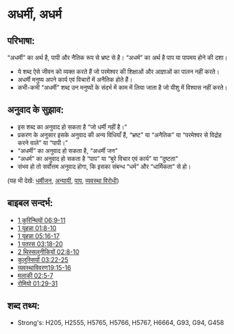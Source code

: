 # अधर्मी, अधर्म #

## परिभाषा: ##

“अधर्मी” का अर्थ है, पापी और नैतिक रूप से भ्रष्ट से है। “अधर्म” का अर्थ है पाप या पापमय होने की दशा।

* ये शब्द ऐसे जीवन को व्यक्त करते हैं जो परमेश्वर की शिक्षाओं और आज्ञाओं का पालन नहीं करते।
* अधर्मी मनुष्य अपने कार्य एवं विचारों में अनैतिक होते हैं।
* कभी-कभी “अधर्मी” शब्द उन मनुष्यों के संदर्भ में काम में लिया जाता है जो यीशु में विश्वास नहीं करते।

## अनुवाद के सुझाव: ##

* इस शब्द का अनुवाद हो सकता है “जो धर्मी नहीं है।”
* प्रकरण के अनुसार इसके अनुवाद की अन्य विधियाँ हैं, “भ्रष्ट” या “अनैतिक” या “परमेश्वर से विद्रोह करने वाले” या “पापी।”
* “अधर्मी” का अनुवाद हो सकता है, “अधर्मी जन”
* “अधर्म” का अनुवाद हो सकता है “पाप” या “बुरे विचार एवं कार्य” या “दुष्टता”
* संभव हो तो सर्वोत्तम अनुवाद होगा, कि इसका संबन्ध “धर्म” और “धार्मिकता” से हो।

(यह भी देखें: [धर्मीजन](../kt/righteous.md), [अन्यायी](../kt/unjust.md), [पाप](../kt/sin.md), [व्यवस्था विरोधी](../kt/unlawful.md))

## बाइबल सन्दर्भ: ##

* [1 कुरिन्थियों 06:9-11](rc://en/tn/help/1co/06/09)
* [1 यूहन्ना 01:8-10](rc://en/tn/help/1jn/01/08)
* [1 यूहन्ना 05:16-17](rc://en/tn/help/1jn/05/16)
* [1 पतरस 03:18-20](rc://en/tn/help/1pe/03/18)
* [2 थिस्सलुनीकियों 02:8-10](rc://en/tn/help/2th/02/08)
* [कुलुस्सियों 03:22-25](rc://en/tn/help/col/03/22)
* [व्यवस्थाविवरण19:15-16](rc://en/tn/help/deu/19/15)
* [मलाकी 02:5-7](rc://en/tn/help/mal/02/05)
* [रोमियो 01:29-31](rc://en/tn/help/rom/01/29)

## शब्द तथ्य: ##

* Strong's: H205, H2555, H5765, H5766, H5767, H6664, G93, G94, G458
